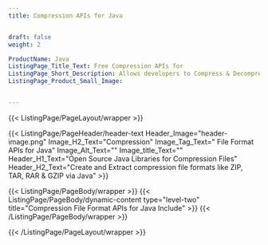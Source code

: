 ```yaml
---
title: Compression APIs for Java


draft: false
weight: 2

ProductName: Java
ListingPage_Title_Text: Free Compression APIs for
ListingPage_Short_Description: Allows developers to Compress & Decompress popular archives via open source Java APIs
ListingPage_Product_Small_Image: 


---
```


{{< ListingPage/PageLayout/wrapper >}}

{{< ListingPage/PageHeader/header-text
Header_Image="header-image.png"
Image_H2_Text="Compression"
Image_Tag_Text=" File Format APIs for Java"
Image_Alt_Text=""
Image_title_Text=""
Header_H1_Text="Open Source Java Libraries for Compression Files"
Header_H2_Text="Create and Extract compression file formats like ZIP, TAR, RAR & GZIP via Java" >}}

{{< ListingPage/PageBody/wrapper >}}
{{< ListingPage/PageBody/dynamic-content type="level-two" title="Compression File Format APIs for Java Include" >}}
{{< /ListingPage/PageBody/wrapper >}}

{{< /ListingPage/PageLayout/wrapper >}}